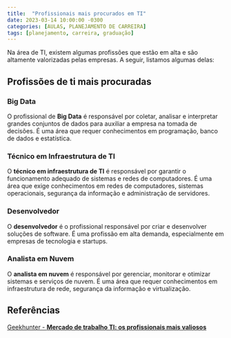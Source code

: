 ```yaml
---
title:  "Profissionais mais procurados em TI"
date: 2023-03-14 10:00:00 -0300
categories: [AULAS, PLANEJAMENTO DE CARREIRA]
tags: [planejamento, carreira, graduação]
---
```

Na área de TI, existem algumas profissões que estão em alta e são altamente valorizadas pelas empresas. A seguir, listamos algumas delas:

## Profissões de ti mais procuradas

### Big Data

O profissional de **Big Data** é responsável por coletar, analisar e interpretar grandes conjuntos de dados para auxiliar a empresa na tomada de decisões. É uma área que requer conhecimentos em programação, banco de dados e estatística.

### Técnico em Infraestrutura de TI

O **técnico em infraestrutura de TI** é responsável por garantir o funcionamento adequado de sistemas e redes de computadores. É uma área que exige conhecimentos em redes de computadores, sistemas operacionais, segurança da informação e administração de servidores.

### Desenvolvedor

O **desenvolvedor** é o profissional responsável por criar e desenvolver soluções de software. É uma profissão em alta demanda, especialmente em empresas de tecnologia e startups.

### Analista em Nuvem

O **analista em nuvem** é responsável por gerenciar, monitorar e otimizar sistemas e serviços de nuvem. É uma área que requer conhecimentos em infraestrutura de rede, segurança da informação e virtualização.

## Referências

[Geekhunter - ****Mercado de trabalho TI: os profissionais mais valiosos****](https://blog.geekhunter.com.br/os-profissionais-mais-procurados-no-mercado-de-ti/)